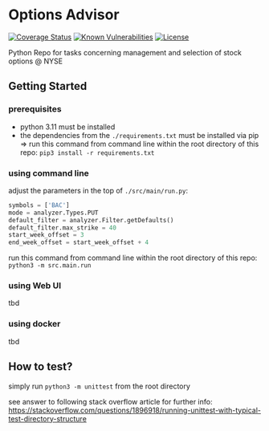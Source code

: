 # Options Advisor

[![Coverage Status](https://coveralls.io/repos/github/d-lopes/options-advisor/badge.svg?branch=main)](https://coveralls.io/github/d-lopes/options-advisor?branch=main) [![Known Vulnerabilities](https://snyk.io/test/github/d-lopes/options-advisor/badge.svg)](<https://snyk.io/test/github/d-lopes/options-advisor>) [![License](https://img.shields.io/badge/license-MPL--2.0-blue.svg)](https://mozilla.org/MPL/2.0)

Python Repo for tasks concerning management and selection of stock options @ NYSE

## Getting Started

### prerequisites

- python 3.11 must be installed
- the dependencies from the `./requirements.txt` must be installed via pip
    => run this command from command line within the root directory of this repo: `pip3 install -r requirements.txt`

### using command line

adjust the parameters in the top of `./src/main/run.py`:

```python
symbols = ['BAC']
mode = analyzer.Types.PUT
default_filter = analyzer.Filter.getDefaults()
default_filter.max_strike = 40
start_week_offset = 3
end_week_offset = start_week_offset + 4
```

run this command from command line within the root directory of this repo: `python3 -m src.main.run`

### using Web UI

tbd

### using docker

tbd

## How to test?

simply run `python3 -m unittest` from the root directory

see answer to following stack overflow article for further info: <https://stackoverflow.com/questions/1896918/running-unittest-with-typical-test-directory-structure>

